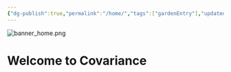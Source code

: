 ```yaml
---
{"dg-publish":true,"permalink":"/home/","tags":["gardenEntry"],"updated":"2024-07-20T14:13:43-07:00"}
---
```


![banner_home.png](/img/user/00-09%20Meta/01%20Images/Banners/banner_home.png)

# Welcome to Covariance

